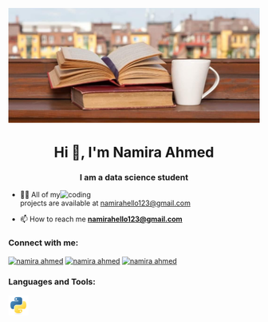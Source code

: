 ![logo](https://github.com/JaneTechie/Hello-World/blob/main/e2%20try.jpg)
<h1 align="center">Hi 👋, I'm Namira Ahmed</h1>
<h3 align="center">I am a data science student</h3>

<img align="right" alt="coding" width="400" src="https://cdn.dribbble.com/users/17707/screenshots/2413754/rrr.gif">

- 👨‍💻 All of my projects are available at [namirahello123@gmail.com](namirahello123@gmail.com)

- 📫 How to reach me **namirahello123@gmail.com**

<h3 align="left">Connect with me:</h3>
<p align="left">
<a href="https://linkedin.com/in/namira ahmed" target="blank"><img align="center" src="https://raw.githubusercontent.com/rahuldkjain/github-profile-readme-generator/master/src/images/icons/Social/linked-in-alt.svg" alt="namira ahmed" height="30" width="40" /></a>
<a href="https://fb.com/namira ahmed" target="blank"><img align="center" src="https://raw.githubusercontent.com/rahuldkjain/github-profile-readme-generator/master/src/images/icons/Social/facebook.svg" alt="namira ahmed" height="30" width="40" /></a>
<a href="https://www.youtube.com/c/namira ahmed" target="blank"><img align="center" src="https://raw.githubusercontent.com/rahuldkjain/github-profile-readme-generator/master/src/images/icons/Social/youtube.svg" alt="namira ahmed" height="30" width="40" /></a>
</p>

<h3 align="left">Languages and Tools:</h3>
<p align="left"> <a href="https://www.python.org" target="_blank" rel="noreferrer"> <img src="https://raw.githubusercontent.com/devicons/devicon/master/icons/python/python-original.svg" alt="python" width="40" height="40"/> </a> </p>
